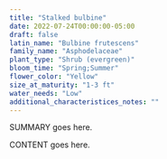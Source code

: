 ```yaml
---
title: "Stalked bulbine"
date: 2022-07-24T00:00:00-05:00
draft: false
latin_name: "Bulbine frutescens"
family_name: "Asphodelaceae"
plant_type: "Shrub (evergreen)"
bloom_time: "Spring;Summer"
flower_color: "Yellow"
size_at_maturity: "1-3 ft"
water_needs: "Low"
additional_characteristices_notes: ""
---
```


SUMMARY goes here.

<!--more-->

CONTENT goes here.
